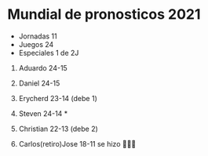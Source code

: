 


# Mundial de pronosticos 2021 #

* Jornadas 11
* Juegos 24
* Especiales 1 de 2J

1. Aduardo 24-15
2. Daniel 24-15
3. Erycherd 23-14 (debe 1)
4. Steven 24-14 *
5. Christian 22-13 (debe 2)


0. Carlos(retiro)Jose 18-11 se hizo 💩💩💩